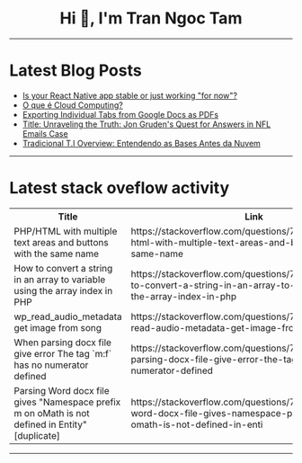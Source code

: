 <h1 align="center">Hi 👋, I'm Tran Ngoc Tam</h1>

---

# Latest Blog Posts 
<!-- BLOG-POST-LIST:START -->
- [Is your React Native app stable or just working &quot;for now&quot;?](https://dev.to/jboteros/is-your-react-native-app-stable-or-just-working-for-now-1la9)
- [O que é Cloud Computing?](https://dev.to/sinngjpeg/o-que-e-cloud-computing-1pjb)
- [Exporting Individual Tabs from Google Docs as PDFs](https://dev.to/googleworkspace/exporting-individual-tabs-from-google-docs-as-pdfs-2903)
- [Title: Unraveling the Truth: Jon Gruden&#39;s Quest for Answers in NFL Emails Case](https://dev.to/yagyaraj_sharma_6cd410179/title-unraveling-the-truth-jon-grudens-quest-for-answers-in-nfl-emails-case-138d)
- [Tradicional T.I Overview: Entendendo as Bases Antes da Nuvem](https://dev.to/sinngjpeg/tradicional-ti-overview-entendendo-as-bases-antes-da-nuvem-5del)
<!-- BLOG-POST-LIST:END -->

---

# Latest stack oveflow activity
<table>
  <tr><th>Title</th><th>Link</th></tr>
  <!-- STACKOVERFLOW:START --><tr><td>PHP/HTML with multiple text areas and buttons with the same name</td><td>https://stackoverflow.com/questions/79802186/php-html-with-multiple-text-areas-and-buttons-with-the-same-name</td></tr><tr><td>How to convert a string in an array to variable using the array index in PHP</td><td>https://stackoverflow.com/questions/79802151/how-to-convert-a-string-in-an-array-to-variable-using-the-array-index-in-php</td></tr><tr><td>wp_read_audio_metadata get image from song</td><td>https://stackoverflow.com/questions/79801988/wp-read-audio-metadata-get-image-from-song</td></tr><tr><td>When parsing docx file give error The tag `m:f` has no numerator defined</td><td>https://stackoverflow.com/questions/79801569/when-parsing-docx-file-give-error-the-tag-mf-has-no-numerator-defined</td></tr><tr><td>Parsing Word docx file gives &quot;Namespace prefix m on oMath is not defined in Entity&quot; [duplicate]</td><td>https://stackoverflow.com/questions/79801538/parsing-word-docx-file-gives-namespace-prefix-m-on-omath-is-not-defined-in-enti</td></tr><!-- STACKOVERFLOW:END -->
</table>

---


